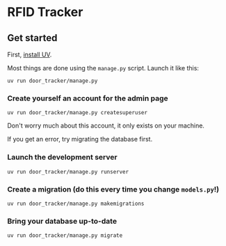 # RFID Tracker

## Get started

First, [install UV](https://docs.astral.sh/uv/getting-started/installation/).

Most things are done using the `manage.py` script. Launch it like this:

```
uv run door_tracker/manage.py
```

### Create yourself an account for the admin page

```
uv run door_tracker/manage.py createsuperuser
```

Don't worry much about this account, it only exists on your machine.

If you get an error, try migrating the database first.

### Launch the development server

```
uv run door_tracker/manage.py runserver
```

### Create a migration (do this every time you change `models.py`!)

```
uv run door_tracker/manage.py makemigrations
```

### Bring your database up-to-date

```
uv run door_tracker/manage.py migrate
```
